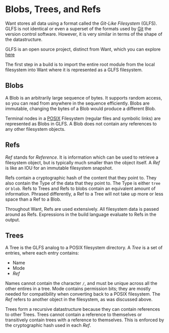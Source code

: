 # Blobs, Trees, and Refs

Want stores all data using a format called the *Git-Like Filesystem* (GLFS).
GLFS is not identical or even a superset of the formats used by [Git](https://git-scm.com/) the version control software.
However, it is very similar in terms of the shape of the datastructure.

GLFS is an open source project, distinct from Want, which you can explore [here](https://github.com/blobcache/glfs)

The first step in a build is to import the entire root module from the local filesystem into Want where it is represented as a GLFS filesystem.

## Blobs
A Blob is an arbitrarily large sequence of bytes.
It supports random access, so you can read from anywhere in the sequence efficiently.
Blobs are immutable, changing the bytes of a Blob would produce a different Blob.

Terminal nodes in a [POSIX](https://en.wikipedia.org/wiki/POSIX) Filesystem (regular files and symbolic links) are represented as Blobs in GLFS.
A Blob does not contain any references to any other filesystem objects.

## Refs
*Ref* stands for *Reference*.
It is information which can be used to retrieve a filesystem object, but is typically much smaller than the object itself.
A *Ref* is like an IOU for an immutable filesystem snapshot.

Refs contain a cryptographic hash of the content that they point to.
They also contain the Type of the data that they point to.  The Type is either `tree` or `blob`.
Refs to Trees and Refs to blobs contain an equivalent amount of information.  Phrased differently, a Ref to a Tree will not take up more or less space than a Ref to a Blob.

Throughout Want, Refs are used extensively.
All filesystem data is passed around as Refs.
Expressions in the build language evaluate to Refs in the output.

## Trees
A Tree is the GLFS analog to a POSIX filesystem directory.
A *Tree* is a set of entries, where each entry contains:
- Name
- Mode
- *Ref*

Names cannot contain the character `/`, and must be unique across all the other entires in a tree.
Mode contains permission bits; they are mostly needed for compatibility when converting back to a POSIX filesystem.
The *Ref* refers to another object in the filesystem, as was discussed above.

Trees form a recursive datastructure because they can contain references to other Trees.
Trees cannot contain a reference to themselves or transitively contain trees with a reference to themselves.
This is enforced by the cryptographic hash used in each *Ref*.

